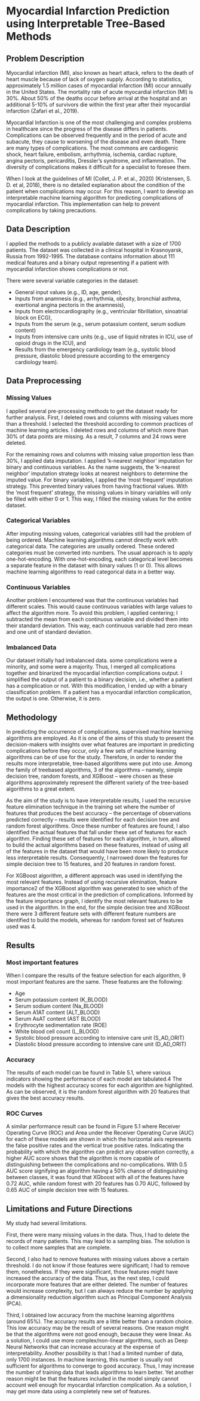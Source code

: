 # Myocardial Infarction Prediction using Interpretable Tree-Based Methods

## Problem Description

Myocardial infarction (MI), also known as heart attack, refers to the death of heart muscle because of lack of oxygen supply. According to statistics, approximately 1.5 million cases of myocardial infarction (MI) occur annually in the United States. The mortality rate of acute myocardial infarction (MI) is 30%. About 50% of the deaths occur before arrival at the hospital and an additional 5-10% of survivors die within the first year after their myocardial infarction (Zafari et al., 2019).

Myocardial Infarction is one of the most challenging and complex problems in healthcare since the progress of the disease differs in patients. Complications can be observed frequently and in the period of acute and subacute, they cause to worsening of the disease and even death. There are many types of complications. The most commons are cardiogenic shock, heart failure, embolism, arrhythmia, ischemia, cardiac rupture, angina pectoris, pericarditis, Dressler’s syndrome, and inflammation. The diversity of complications makes it difficult for a specialist to foresee them.

When I look at the guidelines of MI (Collet, J. P. et al., 2020) (Kristensen, S. D. et al, 2018), there is no detailed explanation about the condition of the patient when complications may occur. For this reason, I want to develop an interpretable machine learning algorithm for predicting complications of myocardial infarction. This implementation can help to prevent complications by taking precautions.

## Data Description

I applied the methods to a publicly available dataset with a size of 1700 patients. The dataset was collected in a clinical hospital in Krasnoyarsk, Russia from 1992-1995. The database contains information about 111 medical features and a binary output representing if a patient with myocardial infarction shows complications or not.

There were several variable categories in the dataset:
- General input values (e.g., ID, age, gender),
- Inputs from anamnesis (e.g., arrhythmia, obesity, bronchial asthma, exertional angina pectoris in the anamnesis),
- Inputs from electrocardiography (e.g., ventricular fibrillation, sinoatrial block on ECG), 
- Inputs from the serum (e.g., serum potassium content, serum sodium content)
- Inputs from intensive care units (e.g., use of liquid nitrates in ICU, use of opioid drugs in the ICU), and
- Results from the emergency cardiology team (e.g., systolic blood pressure, diastolic blood pressure according to the emergency cardiology team).

## Data Preprocessing

### Missing Values

I applied several pre-processing methods to get the dataset ready for further analysis. First, I deleted rows and columns with missing values more than a threshold. I selected the threshold according to common practices of machine learning articles. I deleted rows and columns of which more than 30% of data points are missing. As a result, 7 columns and 24 rows were deleted.

For the remaining rows and columns with missing value proportion less than 30%, I applied data imputation. I applied ‘k-nearest neighbor’ imputation for binary and continuous variables. As the name suggests, the ‘k-nearest neighbor’ imputation strategy looks at nearest neighbors to determine the imputed value. For binary variables, I applied the ‘most frequent’ imputation strategy. This prevented binary values from having fractional values. With the ‘most frequent’ strategy, the missing values in binary variables will only be filled with either 0 or 1. This way, I filled the missing values for the entire dataset.

### Categorical Variables

After imputing missing values, categorical variables still had the problem of being ordered. Machine learning algorithms cannot directly work with categorical data. The categories are usually ordered. These ordered categories must be converted into numbers. The usual approach is to apply one-hot-encoding. With one-hot-encoding, each categorical level becomes a separate feature in the dataset with binary values (1 or 0). This allows machine learning algorithms to read categorical data in a better way.

### Continuous Variables

Another problem I encountered was that the continuous variables had different scales. This would cause continuous variables with large values to affect the algorithm more. To avoid this problem, I applied centering; I subtracted the mean from each continuous variable and divided them into their standard deviation. This way, each continuous variable had zero mean and one unit of standard deviation.

### Imbalanced Data

Our dataset initially had imbalanced data. some complications were a minority, and some were a majority. Thus, I merged all complications together and binarized the myocardial infarction complications output. I simplified the output of a patient to a binary decision, i.e., whether a patient has a complication or not. With this modification, I ended up with a binary classification problem. If a patient has a myocardial infarction complication, the output is one. Otherwise, it is zero.

## Methodology

In predicting the occurrence of complications, supervised machine learning algorithms are employed. As it is one of the aims of this study to present the decision-makers with insights over what features are important in predicting complications before they occur, only a few sets of machine learning algorithms can be of use for the study. Therefore, in order to render the results more interpretable, tree-based algorithms were put into use. Among the family of treebased algorithms, 3 of the algorithms – namely, simple decision tree, random forests, and XGBoost – were chosen as these algorithms approximately represent the different variety of the tree-based algorithms to a great extent.

As the aim of the study is to have interpretable results, I used the recursive feature elimination technique in the training set where the number of features that produces the best accuracy – the percentage of observations predicted correctly – results were identified for each decision tree and random forest algorithms. Once these number of features are found, I also identified the actual features that fall under these set of features for each algorithm. Finding these set of features for each algorithm, in turn, allowed to build the actual algorithms based on these features, instead of using all of the features in the dataset that would have been more likely to produce less interpretable results. Consequently, I narrowed down the features for simple decision tree to 15 features, and 20 features in random forest.

For XGBoost algorithm, a different approach was used in identifying the most relevant features. Instead of using recursive elimination, feature importance2 of the XGBoost algorithm was generated to see which of the features are the most critical in the prediction of complications. Informed by the feature importance graph, I identify the most relevant features to be used in the algorithm. In the end, for the simple decision tree and XGBoost there were 3 different feature sets with different feature numbers are identified to build the models, whereas for random forest set of features used was 4.

## Results

### Most important features

When I compare the results of the feature selection for each algorithm, 9 most important features are the same. These features are the following:

- Age
- Serum potassium content (K_BLOOD)
- Serum sodium content (Na_BLOOD)
- Serum A1AT content (ALT_BLOOD)
- Serum AsAT content (AST BLOOD)
- Erythrocyte sedimentation rate (ROE)
- White blood cell count (L_BLOOD) 
- Systolic blood pressure according to intensive care unit (S_AD_ORIT)
- Diastolic blood pressure according to intensive care unit (D_AD_ORIT)

### Accuracy

The results of each model can be found in Table 5.1, where various indicators showing the performance of each model are tabulated.4 The models with the highest accuracy scores for each algorithm are highlighted. As can be observed, it is the random forest algorithm with 20 features that gives the best accuracy results.

### ROC Curves

A similar performance result can be found in Figure 5.1 where Receiver Operating Curve (ROC) and Area under the Receiver Operating Curve (AUC) for each of these models are shown in which the horizontal axis represents the false positive rates and the vertical true positive rates. Indicating the probability with which the algorithm can predict any observation correctly, a higher AUC score shows that the algorithm is more capable of distinguishing between the complications and no-complications. With 0.5 AUC score signifying an algorithm having a 50% chance of distinguishing between classes, it was found that XGboost with all of the features have 0.72 AUC, while random forest with 20 features has 0.70 AUC, followed by 0.65 AUC of simple decision tree with 15 features.

## Limitations and Future Directions

My study had several limitations. 

First, there were many missing values in the data. Thus, I had to delete the records of many patients. This may lead to a sampling bias. The solution is to collect more samples that are complete. 

Second, I also had to remove features with missing values above a certain threshold. I do not know if those features were significant; I had to remove them, nonetheless. If they were significant, those features might have increased the accuracy of the data. Thus, as the next step, I could incorporate more features that are either deleted. The number of features would increase complexity, but I can always reduce the number by applying a dimensionality reduction algorithm such as Principal Component Analysis (PCA).

Third, I obtained low accuracy from the machine learning algorithms (around 65%). The accuracy results are a little better than a random choice. This low accuracy may be the result of several reasons. One reason might be that the algorithms were not good enough, because they were linear. As a solution, I could use more complex/non-linear algorithms, such as Deep Neural Networks that can increase accuracy at the expense of interpretability. Another possibility is that I had a limited number of data, only 1700 instances. In machine learning, this number is usually not sufficient for algorithms to converge to good accuracy. Thus, I may increase the number of training data that leads algorithms to learn better. Yet another reason might be that the features included in the model simply cannot account well enough for myocardial infarction complication. As a solution, I may get more data using a completely new set of features.
